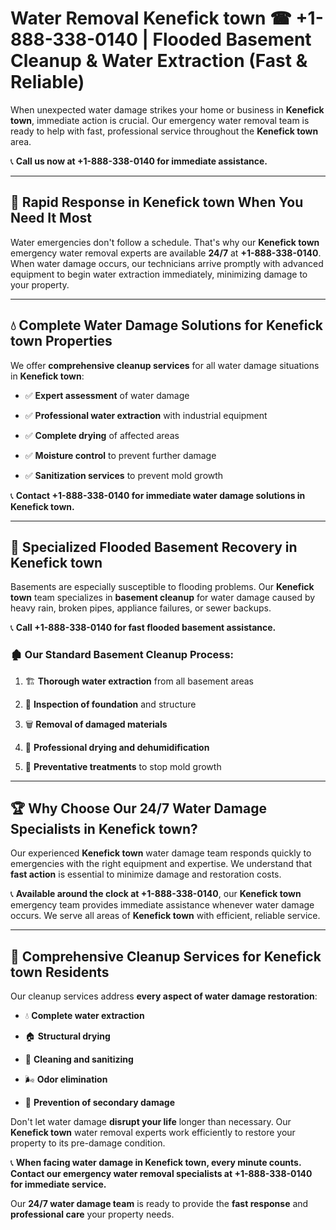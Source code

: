 # Water Removal Kenefick town ☎ +1-888-338-0140 | Flooded Basement Cleanup & Water Extraction (Fast & Reliable)

When unexpected water damage strikes your home or business in **Kenefick town**, immediate action is crucial. Our emergency water removal team is ready to help with fast, professional service throughout the **Kenefick town** area. 

📞 **Call us now at +1-888-338-0140 for immediate assistance.**
---
## 🚀 Rapid Response in Kenefick town When You Need It Most
Water emergencies don't follow a schedule. That's why our **Kenefick town** emergency water removal experts are available **24/7** at **+1-888-338-0140**. When water damage occurs, our technicians arrive promptly with advanced equipment to begin water extraction immediately, minimizing damage to your property.
---
## 💧 Complete Water Damage Solutions for Kenefick town Properties
We offer **comprehensive cleanup services** for all water damage situations in **Kenefick town**:
- ✅ **Expert assessment** of water damage  
- ✅ **Professional water extraction** with industrial equipment  
- ✅ **Complete drying** of affected areas  
- ✅ **Moisture control** to prevent further damage  
- ✅ **Sanitization services** to prevent mold growth  
📞 **Contact +1-888-338-0140 for immediate water damage solutions in Kenefick town.**
---
## 🌊 Specialized Flooded Basement Recovery in Kenefick town
Basements are especially susceptible to flooding problems. Our **Kenefick town** team specializes in **basement cleanup** for water damage caused by heavy rain, broken pipes, appliance failures, or sewer backups. 
📞 **Call +1-888-338-0140 for fast flooded basement assistance.**
### 🏚️ Our Standard Basement Cleanup Process:
1. 🏗️ **Thorough water extraction** from all basement areas  
2. 🔎 **Inspection of foundation** and structure  
3. 🗑️ **Removal of damaged materials**  
4. 💨 **Professional drying and dehumidification**  
5. 🚫 **Preventative treatments** to stop mold growth  
---
## 🏆 Why Choose Our 24/7 Water Damage Specialists in Kenefick town?
Our experienced **Kenefick town** water damage team responds quickly to emergencies with the right equipment and expertise. We understand that **fast action** is essential to minimize damage and restoration costs.
📞 **Available around the clock at +1-888-338-0140**, our **Kenefick town** emergency team provides immediate assistance whenever water damage occurs. We serve all areas of **Kenefick town** with efficient, reliable service.
---
## 🧹 Comprehensive Cleanup Services for Kenefick town Residents
Our cleanup services address **every aspect of water damage restoration**:
- 💧 **Complete water extraction**  
- 🏠 **Structural drying**  
- 🧼 **Cleaning and sanitizing**  
- 🌬️ **Odor elimination**  
- 🚫 **Prevention of secondary damage**  
Don't let water damage **disrupt your life** longer than necessary. Our **Kenefick town** water removal experts work efficiently to restore your property to its pre-damage condition.
📞 **When facing water damage in Kenefick town, every minute counts. Contact our emergency water removal specialists at +1-888-338-0140 for immediate service.**
Our **24/7 water damage team** is ready to provide the **fast response** and **professional care** your property needs.
